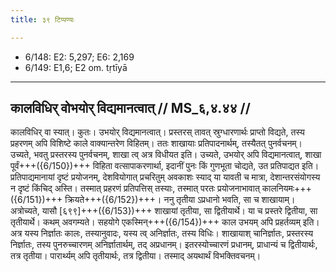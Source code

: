 ```yaml
---
title: ३९ टिप्पण्यः

---
```

- 6/148: E2: 5,297; E6: 2,169
- 6/149: E1,6; E2 om. tṛtīyā

____________________________________________


## कालविधिर् वोभयोर् विद्यमानत्वात् // MS_६,४.४४ //

कालविधिर् वा स्यात्। कुतः। उभयोर् विद्यमानत्वात्। प्रस्तरस् तावत् स्रुग्धारणार्थः प्राप्तो विद्यते, तस्य प्रहरणम् अपि विशिष्टे काले वाक्यान्तरेण विहितम्। ततः शाखायाः प्रतिपादनार्थम्, तस्यैतत् पुनर्वचनम्। उच्यते, भवतु प्रस्तरस्य पुनर्वचनम्, शाखा त्व् अत्र विधीयत इति। उच्यते, उभयोर् अपि विद्यमानत्वात्, शाखा पूर्वं+++({6/150})+++ विहिता वत्सापाकरणार्था, इदानीं पुनः किं गुणभूता चोद्यते, उत प्रतिपाद्यत इति। प्रतिपाद्यमानायां दृष्टं प्रयोजनम्, देशवियोगात् प्रचरितुम् अवकाशः स्याद् या यावती च मात्रा, देशान्तरसंयोगस्य न दृष्टं किंचिद् अस्ति। तस्मात् प्रहरणं प्रतिपत्तिस् तस्याः, तस्मात् परतः प्रयोजनाभावात् कालनियमः+++({6/151})+++ क्रियते+++({6/152})+++। ननु तृतीया ऽप्रधानो भवति, सा च शाखायाम्। अत्रोच्यते, यासौ [६९९]+++({6/153})+++ शाखायां तृतीया, सा द्वितीयार्थे। या च प्रस्तरे द्वितीया, सा तृतीयार्थे। कथम् अवगम्यते। सहयोगे एकस्मिन्+++({6/154})+++ काल उभयम् अपि प्रहर्तव्यम् इति। अत्र यस्य निर्ज्ञातः कालः, तस्यानुवादः, यस्य त्व् अनिर्ज्ञातः, तस्य विधिः। शाखायाश् चानिर्ज्ञातः, प्रस्तरस्य निर्ज्ञातः, तस्य पुनरुच्चारणम् अनिर्ज्ञातार्थम्, तद् अप्रधानम्। इतरस्योच्चारणं प्रधानम्, प्राधान्यं च द्वितीयार्थः, तत्र तृतीया। पारार्थ्यम् अपि तृतीयार्थः, तत्र द्वितीया। तस्माद् अयथार्थं विभक्तिवचनम्।

